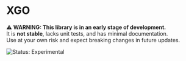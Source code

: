 # XGO

⚠️ **WARNING: This library is in an early stage of development.**  
It is **not stable**, lacks unit tests, and has minimal documentation.  
Use at your own risk and expect breaking changes in future updates.

![Status: Experimental](https://img.shields.io/badge/status-experimental-orange)
